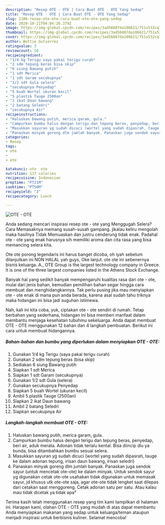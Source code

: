 ```yaml
---
description: "Resep OTE - OTE | Cara Buat OTE - OTE Yang Sedap"
title: "Resep OTE - OTE | Cara Buat OTE - OTE Yang Sedap"
slug: 1186-resep-ote-ote-cara-buat-ote-ote-yang-sedap
date: 2020-10-21T04:04:26.379Z
image: https://img-global.cpcdn.com/recipes/3ad56887da106621/751x532cq70/ote-ote-foto-resep-utama.jpg
thumbnail: https://img-global.cpcdn.com/recipes/3ad56887da106621/751x532cq70/ote-ote-foto-resep-utama.jpg
cover: https://img-global.cpcdn.com/recipes/3ad56887da106621/751x532cq70/ote-ote-foto-resep-utama.jpg
author: Bettie Gutierrez
ratingvalue: 3
reviewcount: 10
recipeingredient:
- "1/4 kg Terigu saya pakai terigu curah"
- "2 sdm tepung beras bisa skip"
- "6 siung Bawang putih"
- "1 sdt Merica"
- "1 sdt Garam secukupnya"
- "1/2 sdt Gula selera"
- "secukupnya Penyedap"
- "5 buah Wortel ukuran kecil"
- "5 plastik Tauge 2500an"
- "2 ikat Daun bawang"
- "2 batang Seledri"
- "secukupnya Air"
recipeinstructions:
- "Haluskan bawang putih, merica garam, gula."
- "Campurkan bumbu halus dengan terigu dan tepung beras, penyedap, beri air, aduk merata. Adonan tidak terlalu kental. Bisa diincip dlu ya bunda, bisa ditambahkan bumbu sesuai selera."
- "Masukkan sayuran yg sudah dicuci (wortel yang sudah dipasrah, tauge ke dalam adonan tepung, irisan daun bawang, irisan seledri)"
- "Panaskan minyak goreng dlm jumlah banyak. Panaskan juga sendok sayur (untuk mencetak ote-ote) ke dalam minyak. Untuk sendok sayur yg digunakan cetak ote-ote usahakan tidak digunakan untuk memasak sayur, jd khusus utk ote-ote saja, agar ote-ote tidak lengket saat dilepas dari cetakan saat menggoreng. Cetak adonan satu per satu. Atau kalau mau tidak dicetak ya tidak apa²"
categories:
- Resep
tags:
- ote
- 
- ote

katakunci: ote  ote 
nutrition: 137 calories
recipecuisine: Indonesian
preptime: "PT21M"
cooktime: "PT50M"
recipeyield: "3"
recipecategory: Lunch

---
```



![OTE - OTE](https://img-global.cpcdn.com/recipes/3ad56887da106621/751x532cq70/ote-ote-foto-resep-utama.jpg)

Anda sedang mencari inspirasi resep ote - ote yang Menggugah Selera? Cara Memasaknya memang susah-susah gampang. jikalau keliru mengolah maka hasilnya Tidak Memuaskan dan justru cenderung tidak enak. Padahal ote - ote yang enak harusnya sih memiliki aroma dan cita rasa yang bisa memancing selera kita.

Ote ote porong legendaris ini harus banget dicoba, oh iyah sebelum dilanjutkan ini NON HALAL yah guys, Oke lanjut. ote ote ini sebenernya bisnis keluarga. A., OTE Group is the largest technology company in Greece. It is one of the three largest companies listed in the Athens Stock Exchange.

Banyak hal yang sedikit banyak mempengaruhi kualitas rasa dari ote - ote, mulai dari jenis bahan, kemudian pemilihan bahan segar hingga cara membuat dan menghidangkannya. Tak perlu pusing jika mau menyiapkan ote - ote enak di mana pun anda berada, karena asal sudah tahu triknya maka hidangan ini bisa jadi suguhan istimewa.


Nah, kali ini kita coba, yuk, ciptakan ote - ote sendiri di rumah. Tetap berbahan yang sederhana, hidangan ini bisa memberi manfaat dalam membantu menjaga kesehatan tubuhmu sekeluarga. Anda dapat membuat OTE - OTE menggunakan 12 bahan dan 4 langkah pembuatan. Berikut ini cara untuk membuat hidangannya.

<!--inarticleads1-->

##### Bahan-bahan dan bumbu yang diperlukan dalam menyiapkan OTE - OTE:

1. Gunakan 1/4 kg Terigu (saya pakai terigu curah)
1. Gunakan 2 sdm tepung beras (bisa skip)
1. Sediakan 6 siung Bawang putih
1. Siapkan 1 sdt Merica
1. Siapkan 1 sdt Garam (secukupnya)
1. Gunakan 1/2 sdt Gula (selera)
1. Gunakan secukupnya Penyedap
1. Siapkan 5 buah Wortel (ukuran kecil)
1. Ambil 5 plastik Tauge (2500an)
1. Siapkan 2 ikat Daun bawang
1. Ambil 2 batang Seledri
1. Siapkan secukupnya Air




<!--inarticleads2-->

##### Langkah-langkah membuat OTE - OTE:

1. Haluskan bawang putih, merica garam, gula.
1. Campurkan bumbu halus dengan terigu dan tepung beras, penyedap, beri air, aduk merata. Adonan tidak terlalu kental. Bisa diincip dlu ya bunda, bisa ditambahkan bumbu sesuai selera.
1. Masukkan sayuran yg sudah dicuci (wortel yang sudah dipasrah, tauge ke dalam adonan tepung, irisan daun bawang, irisan seledri)
1. Panaskan minyak goreng dlm jumlah banyak. Panaskan juga sendok sayur (untuk mencetak ote-ote) ke dalam minyak. Untuk sendok sayur yg digunakan cetak ote-ote usahakan tidak digunakan untuk memasak sayur, jd khusus utk ote-ote saja, agar ote-ote tidak lengket saat dilepas dari cetakan saat menggoreng. Cetak adonan satu per satu. Atau kalau mau tidak dicetak ya tidak apa²




Terima kasih telah menggunakan resep yang tim kami tampilkan di halaman ini. Harapan kami, olahan OTE - OTE yang mudah di atas dapat membantu Anda menyiapkan makanan yang sedap untuk keluarga/teman ataupun menjadi inspirasi untuk berbisnis kuliner. Selamat mencoba!
